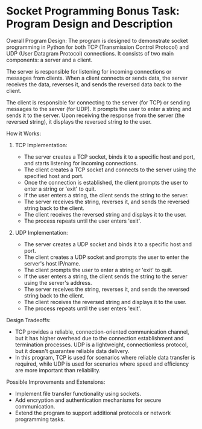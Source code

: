 # Socket Programming Bonus Task: Program Design and Description

Overall Program Design:
The program is designed to demonstrate socket programming in Python for both TCP (Transmission Control Protocol) and UDP (User Datagram Protocol) connections. It consists of two main components: a server and a client.

The server is responsible for listening for incoming connections or messages from clients. When a client connects or sends data, the server receives the data, reverses it, and sends the reversed data back to the client.

The client is responsible for connecting to the server (for TCP) or sending messages to the server (for UDP). It prompts the user to enter a string and sends it to the server. Upon receiving the response from the server (the reversed string), it displays the reversed string to the user.

How it Works:

1. TCP Implementation:
   - The server creates a TCP socket, binds it to a specific host and port, and starts listening for incoming connections.
   - The client creates a TCP socket and connects to the server using the specified host and port.
   - Once the connection is established, the client prompts the user to enter a string or 'exit' to quit.
   - If the user enters a string, the client sends the string to the server.
   - The server receives the string, reverses it, and sends the reversed string back to the client.
   - The client receives the reversed string and displays it to the user.
   - The process repeats until the user enters 'exit'.

2. UDP Implementation:
   - The server creates a UDP socket and binds it to a specific host and port.
   - The client creates a UDP socket and prompts the user to enter the server's host IP/name.
   - The client prompts the user to enter a string or 'exit' to quit.
   - If the user enters a string, the client sends the string to the server using the server's address.
   - The server receives the string, reverses it, and sends the reversed string back to the client.
   - The client receives the reversed string and displays it to the user.
   - The process repeats until the user enters 'exit'.

Design Tradeoffs:

- TCP provides a reliable, connection-oriented communication channel, but it has higher overhead due to the connection establishment and termination processes. UDP is a lightweight, connectionless protocol, but it doesn't guarantee reliable data delivery.
- In this program, TCP is used for scenarios where reliable data transfer is required, while UDP is used for scenarios where speed and efficiency are more important than reliability.

Possible Improvements and Extensions:

- Implement file transfer functionality using sockets.
- Add encryption and authentication mechanisms for secure communication.
- Extend the program to support additional protocols or network programming tasks.

